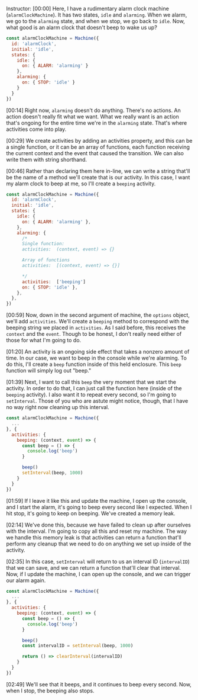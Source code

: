 Instructor: [00:00] Here, I have a rudimentary alarm clock machine (`alarmClockMachine`). It has two states, `idle` and `alarming`. When we alarm, we go to the `alarming` state, and when we stop, we go back to `idle`. Now, what good is an alarm clock that doesn't beep to wake us up?

```js
const alarmClockMachine = Machine({
  id: 'alarmClock',
  initial: 'idle',
  states: {
    idle: {
      on: { ALARM: 'alarming' }
    },
    alarming: {
      on: { STOP: 'idle' }
    }
  }
})
```

[00:14] Right now, `alarming` doesn't do anything. There's no actions. An action doesn't really fit what we want. What we really want is an action that's ongoing for the entire time we're in the `alarming` state. That's where activities come into play.

[00:29] We create activities by adding an activities property, and this can be a single function, or it can be an array of functions, each function receiving the current context and the event that caused the transition. We can also write them with string shorthand.

[00:46] Rather than declaring them here in-line, we can write a string that'll be the name of a method we'll create that is our activity. In this case, I want my alarm clock to beep at me, so I'll create a `beeping` activity.

```js
const alarmClockMachine = Machine({
  id: 'alarmClock',
  initial: 'idle',
  states: {
    idle: {
      on: { ALARM: 'alarming' },
    },
    alarming: {
      /*
      Single function:
      activities:  (context, event) => {}

      Array of functions
      activities:  [(context, event) => {}]

      */
      activities:  ['beeping']
      on: { STOP: 'idle' },
    },
  },
})
```

[00:59] Now, down in the second argument of machine, the `options` object, we'll add `activities`. We'll create a `beeping` method to correspond with the beeping string we placed in `activities`. As I said before, this receives the `context` and the `event`. Though to be honest, I don't really need either of those for what I'm going to do.

[01:20] An activity is an ongoing side effect that takes a nonzero amount of time. In our case, we want to beep in the console while we're alarming. To do this, I'll create a `beep` function inside of this held enclosure. This `beep` function will simply log out "beep."

[01:39] Next, I want to call this `beep` the very moment that we start the activity. In order to do that, I can just call the function here (inside of the `beeping` activity). I also want it to repeat every second, so I'm going to `setInterval`. Those of you who are astute might notice, though, that I have no way right now cleaning up this interval.

```js
const alarmClockMachine = Machine({
  ...
}, {
  activities: {
    beeping: (context, event) => {
      const beep = () => {
        console.log('beep')
      }

      beep()
      setInterval(beep, 1000)
    }
  }
})
```

[01:59] If I leave it like this and update the machine, I open up the console, and I start the alarm, it's going to beep every second like I expected. When I hit stop, it's going to keep on beeping. We've created a memory leak.

[02:14] We've done this, because we have failed to clean up after ourselves with the interval. I'm going to copy all this and reset my machine. The way we handle this memory leak is that activities can return a function that'll perform any cleanup that we need to do on anything we set up inside of the activity.

[02:35] In this case, `setInterval` will return to us an interval ID (`intervalID`) that we can save, and we can return a function that'll clear that interval. Now, if I update the machine, I can open up the console, and we can trigger our alarm again.

```js
const alarmClockMachine = Machine({
  ...
}, {
  activities: {
    beeping: (context, event) => {
      const beep = () => {
        console.log('beep')
      }

      beep()
      const intervalID = setInterval(beep, 1000)

      return () => clearInterval(intervalID)
    }
  }
})
```

[02:49] We'll see that it beeps, and it continues to beep every second. Now, when I stop, the beeping also stops.
